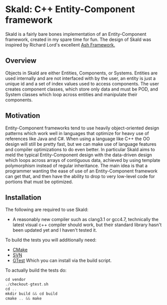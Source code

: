 # Skald: C++ Entity-Component framework

Skald is a fairly bare bones implementation of an Entity-Component framework, created in my spare time for fun. The design of Skald was inspired by Richard Lord's excellent [Ash Framework.](https://github.com/richardlord/Ash)

## Overview

Objects in Skald are either Entities, Components, or Systems. Entities are used internally and are not interfaced with by the user, an entity is just a unique id and a set of index values used to access components. The user creates component classes, which store only data and must be POD, and System classes which loop across entities and manipulate their components.

## Motivation

Entity-Component frameworks tend to use heavily object-oriented design patterns which work well in languages that optimize for heavy use of references like Java and C#. When using a language like C++ the OO design will still be pretty fast, but we can make use of language features and compiler optimizations to do even better.
In particular Skald aims to meld the typical Entity-Component design with the data-driven design which loops across arrays of contiguous data, achieved by using template polymorphism instead of regular inheritance. The main idea is that a programmer wanting the ease of use of an Entity-Component framework can get that, and then have the ability to drop to very low-level code for portions that must be optimized.

## Installation

The following are required to use Skald:

- A reasonably new compiler such as clang3.1 or gcc4.7, technically the latest visual c++ compiler should work, but their standard library hasn't been updated yet and I haven't tested it.

To build the tests you will additionally need:

- [CMake](http://cmake.org/)
- [SVN](http://subversion.apache.org/)
- [GTest](http://code.google.com/p/googletest/) Which you can install via the build script.

To actually build the tests do:

```c++
cd vendor
./checkout-gtest.sh
cd ..
mkdir build && cd build
cmake .. && make
```